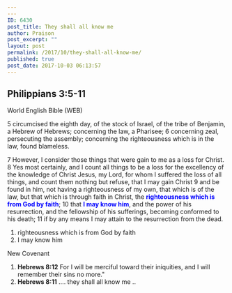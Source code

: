 ```yaml
---
---
ID: 6430
post_title: They shall all know me
author: Praison
post_excerpt: ""
layout: post
permalink: /2017/10/they-shall-all-know-me/
published: true
post_date: 2017-10-03 06:13:57
---
```

<h2>Philippians 3:5-11</h2>
World English Bible (WEB)

5 circumcised the eighth day, of the stock of Israel, of the tribe of Benjamin, a Hebrew of Hebrews; concerning the law, a Pharisee; 6 concerning zeal, persecuting the assembly; concerning the righteousness which is in the law, found blameless.

7 However, I consider those things that were gain to me as a loss for Christ. 8 Yes most certainly, and I count all things to be a loss for the excellency of the knowledge of Christ Jesus, my Lord, for whom I suffered the loss of all things, and count them nothing but refuse, that I may gain Christ 9 and be found in him, not having a righteousness of my own, that which is of the law, but that which is through faith in Christ, the <span style="color: #0000ff;"><strong>righteousness which is from God by faith</strong></span>; 10 that <span style="color: #0000ff;"><strong>I may know him</strong></span>, and the power of his resurrection, and the fellowship of his sufferings, becoming conformed to his death; 11 if by any means I may attain to the resurrection from the dead.
<ol>
 	<li>righteousness which is from God by faith</li>
 	<li>I may know him</li>
</ol>
New Covenant
<ol>
 	<li><b>Hebrews 8:12</b> For I will be merciful toward their iniquities, and I will remember their sins no more."</li>
 	<li><strong>Hebrews 8:11</strong> .... they shall all know me ..</li>
</ol>
&nbsp;